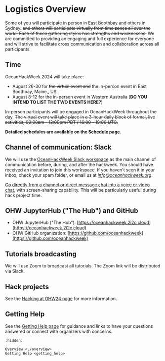 # Logistics Overview

Some of you will participate in person in East Boothbay and others in Sydney. ~~and others will participate virtually from time zones all over the world. Each of these gathering styles has strengths and weaknesses.~~ We are committed to providing an engaging and full experience for everyone and will strive to facilitate cross communication and collaboration across all participants.

## Time

OceanHackWeek 2024 will take place:

- August 26-30 for ~~the virtual event and~~ the in-person event in East Boothbay, Maine,, US
- August 8-12 for the in-person event in Western Australia (**DO YOU INTEND TO LIST THE TWO EVENTS HERE?**)

In-person participants will be engaged in OceanHackWeek throughout the day. ~~The virtual event will take place in a 3-hour daily block of formal, live activities, 09:00am - 12:00pm PDT / 16:00 - 19:00 UTC.~~

**Detailed schedules are available on the [Schedule page](../schedule.md).**


## Channel of communication: Slack

We will use the [OceanHackWeek Slack workspace](http://oceanhackweek.slack.com/) as the main channel of communication before, during, and after the hackweek. You should have received an invitation to join this workspace. If you haven't seen it in your inbox, check your spam folder, or email us at *info@oceanhackweek.org*.

[Go directly from a channel or direct message chat into a voice or video chat](https://slack.com/help/articles/216771908-Make-calls-in-Slack), with screen-sharing capability. This will be particularly useful during hack project time.

## OHW JupyterHub ("The Hub") and GitHub

- OHW JupyterHub ("The Hub"): [https://oceanhackweek.2i2c.cloud](https://oceanhackweek.2i2c.cloud)
- OHW GitHub organization: [https://github.com/oceanhackweek](https://github.com/oceanhackweek)

## Tutorials broadcasting

We will use Zoom to broadcast all tutorials. The Zoom link will be distributed via Slack.

## Hack projects

See the [Hacking at OHW24 page](../projects/index.md) for more information.

## Getting Help

See the [Getting Help page](getting_help.md) for guidance and links to have your questions answered or connect with organizers with concerns.

```{toctree}
:hidden:

Overview <./overview>
Getting Help <getting_help>
```

